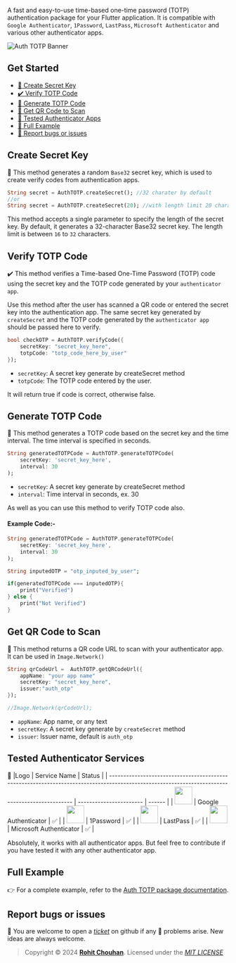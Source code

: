 A fast and easy-to-use time-based one-time password (TOTP) authentication package for your Flutter application. It is compatible with `Google Authenticator`, `1Password`, `LastPass`, `Microsoft Authenticator` and various other authenticator apps.

![Auth TOTP Banner](https://github.com/rohit-chouhan/auth_otp/assets/34239087/f22d91d0-452c-473a-87b7-a26107985df1)

## Get Started

- [🔑 Create Secret Key](#create-secret-key)
- [✔️ Verify TOTP Code](#verify-totp-code)
- [🚀 Generate TOTP Code](#generate-totp-code)
- [📸 Get QR Code to Scan](#get-qr-code-to-scan)
- [🔐 Tested Authenticator Apps](#tested-authenticator-services)
- [🔐 Full Example](#full-example)
- [🐛 Report bugs or issues](#report-bugs-or-issues)

## Create Secret Key

🔑 This method generates a random `Base32` secret key, which is used to create verify codes from authentication apps.

```dart
String secret = AuthTOTP.createSecret(); //32 charater by default
//or
String secret = AuthTOTP.createSecret(20); //with length limit 20 charater
```

This method accepts a single parameter to specify the length of the secret key. By default, it generates a 32-character Base32 secret key. The length limit is between `16` to `32` characters.

## Verify TOTP Code

✔️ This method verifies a Time-based One-Time Password (TOTP) code using the secret key and the TOTP code generated by your `authenticator app`.

Use this method after the user has scanned a QR code or entered the secret key into the authentication app. The same secret key generated by `createSecret` and the TOTP code generated by the `authenticator app` should be passed here to verify.

```dart
bool checkOTP = AuthTOTP.verifyCode({
    secretKey: "secret_key_here",
    totpCode: "totp_code_here_by_user"
});
```

- `secretKey`: A secret key generate by createSecret method
- `totpCode`: The TOTP code entered by the user.

It will return true if code is correct, otherwise false.

## Generate TOTP Code

🚀 This method generates a TOTP code based on the secret key and the time interval. The time interval is specified in seconds.

```dart
String generatedTOTPCode = AuthTOTP.generateTOTPCode(
    secretKey: 'secret_key_here',
    interval: 30
);
```

- `secretKey`: A secret key generate by createSecret method
- `interval`: Time interval in seconds, ex. 30

As well as you can use this method to verify TOTP code also.

#### Example Code:-

```dart
String generatedTOTPCode = AuthTOTP.generateTOTPCode(
    secretKey: 'secret_key_here',
    interval: 30
);

String inputedOTP = "otp_inputed_by_user";

if(generatedTOTPCode === inputedOTP){
    print("Verified")
} else {
    print("Not Verified")
}
```

## Get QR Code to Scan

📸 This method returns a QR code URL to scan with your authenticator app. It can be used in `Image.Network()`

```dart
String qrCodeUrl =  AuthTOTP.getQRCodeUrl({
    appName: "your app name"
    secretKey: "secret_key_here",
    issuer:"auth_otp"
});

//Image.Network(qrCodeUrl);
```

- `appName`: App name, or any text
- `secretKey`: A secret key generate by `createSecret` method
- `issuer`: Issuer name, default is `auth_otp`

## Tested Authenticator Services

🔐
|Logo | Service Name | Status |
| ----------------------------------------------------------------------------------------------------------------------------------------------- | ----------------------- | ------ |
| <img width="40" src="https://play-lh.googleusercontent.com/NntMALIH4odanPPYSqUOXsX8zy_giiK2olJiqkcxwFIOOspVrhMi9Miv6LYdRnKIg-3R=w480-h960-rw"/> | Google Authenticator | ✅ |
| <img width="40" src="https://play-lh.googleusercontent.com/RyPWI5dSfKqMUnuEYqMqQPMLv8AvKehIhut1yIKJU91HWpvtUHPj1rzn_UHwpEqH2a0=w480-h960-rw"/> | 1Password | ✅ |
| <img width="40" src="https://play-lh.googleusercontent.com/BPgJq2T40gw219T9wcXPld0urrii1L9WwGZ0xovChB7fy-KFfVlKPE6oT5D7lIeQRecJ=s96-rw"/> | LastPass | ✅ |
| <img width="40" src="https://play-lh.googleusercontent.com/_1CV99jklLbXuun-6E7eCPR-sKKeZc602rhw_QHZz-qm7xrPdgWsJVc7NtFkkliI8No=w480-h960-rw"/> | Microsoft Authenticator | ✅ |

Absolutely, it works with all authenticator apps. But feel free to contribute if you have tested it with any other authenticator app.

## Full Example

👉 For a complete example, refer to the [Auth TOTP package documentation](https://pub.dev/packages/auth_totp/example).

## Report bugs or issues

🐛 You are welcome to open a _[ticket](https://github.com/rohit-chouhan/auth_totp/issues)_ on github if any 🐞 problems arise. New ideas are always welcome.

> Copyright © 2024 **[Rohit Chouhan](https://rohitchouhan.com)**. Licensed under the _[MIT LICENSE](https://github.com/rohit-chouhan/auth_totp/blob/main/LICENSE)_
